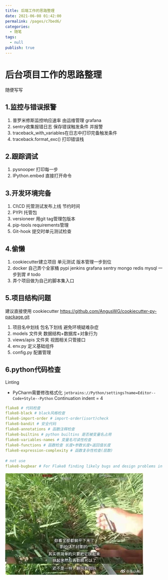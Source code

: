 ```yaml
---
title: 后端工作的思路整理
date: 2021-06-08 01:42:00
permalink: /pages/c7bed6/
categories: 
  - 随笔
tags: 
  - null
publish: true
---
```

# 后台项目工作的思路整理

随便写写

## 1.监控与错误报警

1. 普罗米修斯监控响应速率 由运维管理  grafana
2. sentry收集报错日志 保存错误触发条件 并报警
3. traceback_with_variables在日志中打印完备触发条件
4. traceback.format_exc() 打印错误栈

## 2.跟踪调试

1. pysnooper 打印每一步
2. IPython.embed 直接打开命令

## 3.开发环境完备

1. CI\CD 托管测试发布上线 节约时间
2. PYPI 托管包
3. versioneer 用git tag管理包版本
4. pip-tools requirements管理
5. Git-hook 提交时单元测试检查

## 4.偷懒

1. cookiecutter建立项目 单元测试 版本管理一步到位
2. docker 自己弄个全家桶 pypi jenkins grafana sentry mongo redis mysql 一步到胃 # todo
3. 弄个项目做为自己的脚本集入口

## 5.项目结构问题

建议直接使用 cookiecutter <https://github.com/AngusWG/cookiecutter-py-package.git>

1. 项目名中划线 包名下划线 避免环境疑难杂症
1. models 文件夹 数据结构+数据库+对象行为
1. views/apis 文件夹 视图相关只管接口
1. env.py 定义基础组件
1. config.py 配置管理

## 6.python代码检查

Linting

* PyCharm需要修改格式化
`jetbrains://Python/settings?name=Editor--Code+Style--Python`
Continuation indent = 4

``` yaml
flake8 # 代码检查
flake8-black # black风格检查
flake8-import-order # import-order(isort)check
flake8-bandit # 安全代码
flake8-annotations # 函数注释检查
flake8-builtins # python builtins 是否被变量名占用
flake8-variables-names # 变量名可读性检查
flake8-functions # 函数检查 长度+参数长度+返回值长度
flake8-expression-complexity # 函数复杂性检查(层数)

# not use
flake8-bugbear # For Flake8 finding likely bugs and design problems in your program.
```

![](../images/2021-06-02-10-58-12.png)
